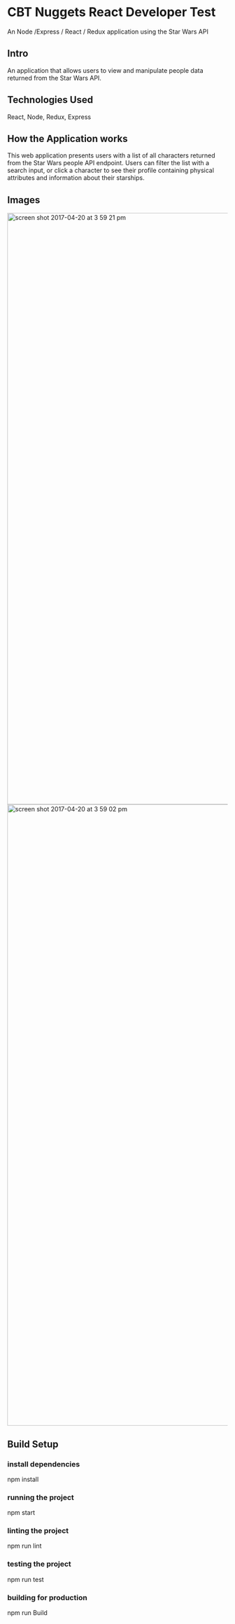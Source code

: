 # CBT Nuggets React Developer Test

An Node /Express / React / Redux application using the Star Wars API

## Intro

An application that allows users to view and manipulate people data returned from the Star Wars API.

## Technologies Used

React, Node, Redux, Express

## How the Application works

This web application presents users with a list of all characters returned from the Star Wars people API endpoint. Users can filter the list with a search input, or click a character to see their profile containing physical attributes and information about their starships.

## Images

<img width="1352" alt="screen shot 2017-04-20 at 3 59 21 pm" src="https://cloud.githubusercontent.com/assets/19242172/25254362/68b5ec36-25e2-11e7-800f-ddb536af27d6.png">

<img width="1420" alt="screen shot 2017-04-20 at 3 59 02 pm" src="https://cloud.githubusercontent.com/assets/19242172/25254368/6cc25c24-25e2-11e7-93ee-ef529eb62585.png">


## Build Setup

### install dependencies
npm install

### running the project
npm start

### linting the project
npm run lint

### testing the project
npm run test

### building for production
npm run Build
